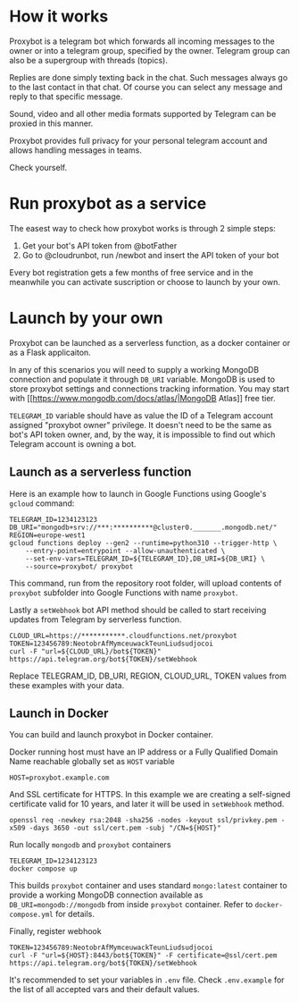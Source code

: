 # How it works

Proxybot is a telegram bot which forwards all incoming messages to the owner or into a telegram group, specified by the owner. Telegram group can also be a supergroup with threads (topics).

Replies are done simply texting back in the chat. Such messages always go to the last contact in  that chat. Of course you can select any message and reply to that specific message.

Sound, video and all other media formats supported by Telegram can be proxied in this manner.

Proxybot provides full privacy for your personal telegram account and allows handling messages in teams. 

Check yourself.

# Run proxybot as a service
The easest way to check how proxybot works is through 2 simple steps:
1. Get your bot's API token from @botFather
2. Go to @cloudrunbot, run /newbot and insert the API token of your bot

Every bot registration gets a few months of free service and in the meanwhile you can activate suscription or choose to launch by your own.

# Launch by your own
Proxybot can be launched as a serverless function, as a docker container or as a Flask applicaiton. 

In any of this scenarios you will  need to supply a working MongoDB connection and populate it through `DB_URI` variable. MongoDB is used to store proxybot settings and connections tracking information. You may start with [[https://www.mongodb.com/docs/atlas/|MongoDB Atlas]] free tier.

`TELEGRAM_ID` variable should have as value the ID of a Telegram account  assigned "proxybot owner" privilege. It doesn't need to be the same as bot's API token owner, and, by the way, it is impossible to find out which Telegram account is owning a bot.

## Launch as a serverless function
Here is an example how to launch in Google Functions using Google's `gcloud` command:
```
TELEGRAM_ID=1234123123
DB_URI="mongodb+srv://***:**********@cluster0._______.mongodb.net/"
REGION=europe-west1
gcloud functions deploy --gen2 --runtime=python310 --trigger-http \
	--entry-point=entrypoint --allow-unauthenticated \
	--set-env-vars=TELEGRAM_ID=${TELEGRAM_ID},DB_URI=${DB_URI} \
	--source=proxybot/ proxybot
```

This command, run from the repository root folder, will upload contents of `proxybot` subfolder into Google Functions with name `proxybot`.

Lastly a `setWebhook` bot API method should be called to start receiving updates from Telegram by serverless function. 
```
CLOUD_URL=https://***********.cloudfunctions.net/proxybot
TOKEN=123456789:NeotobrAfMymceuwackTeunLiudsudjocoi
curl -F "url=${CLOUD_URL}/bot${TOKEN}" https://api.telegram.org/bot${TOKEN}/setWebhook
```

Replace TELEGRAM_ID, DB_URI, REGION, CLOUD_URL, TOKEN values from these examples with your data.

## Launch in Docker
You can build and launch proxybot in Docker container.

Docker running host must have an IP address or a Fully Qualified Domain Name reachable globally set as `HOST` variable
```
HOST=proxybot.example.com
```


And SSL certificate for HTTPS. In this example we are creating a self-signed certificate valid for 10 years, and later it will be used in `setWebhook` method.
```
openssl req -newkey rsa:2048 -sha256 -nodes -keyout ssl/privkey.pem -x509 -days 3650 -out ssl/cert.pem -subj "/CN=${HOST}"
```

Run locally `mongodb` and `proxybot` containers
```
TELEGRAM_ID=1234123123
docker compose up
```

This builds `proxybot` container and uses standard `mongo:latest` container to provide a working MongoDB  connection available as ```DB_URI=mongodb://mongodb``` from inside `proxybot` container. Refer to `docker-compose.yml` for details.

Finally, register webhook
```
TOKEN=123456789:NeotobrAfMymceuwackTeunLiudsudjocoi
curl -F "url=${HOST}:8443/bot${TOKEN}" -F certificate=@ssl/cert.pem https://api.telegram.org/bot${TOKEN}/setWebhook
```

It's recommended to set your variables in `.env` file. Check `.env.example` for the list of all accepted vars and their default values.

